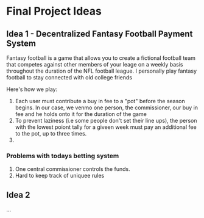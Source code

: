 # Final Project Ideas
## Idea 1 - Decentralized Fantasy Football Payment System
Fantasy football is a game that allows you to create a fictional football team that competes against other members of your leage on a weekly basis throughout the duration of the NFL football league. I personally play fantasy football to stay connected with old college friends 

Here's how we play:
1. Each user must contribute a buy in fee to a "pot" before the season begins. In our case, we venmo one person, the commissioner, our buy in fee and he holds onto it for the duration of the game
2. To prevent laziness (i.e some people don't set their line ups), the person with the lowest poiont tally for a giveen week must pay an additional fee to the pot, up to three times. 
3. 

### Problems with todays betting system
1. One central commissioner controls the funds. 
2. Hard to keep track of uniquee rules

## Idea 2
...
